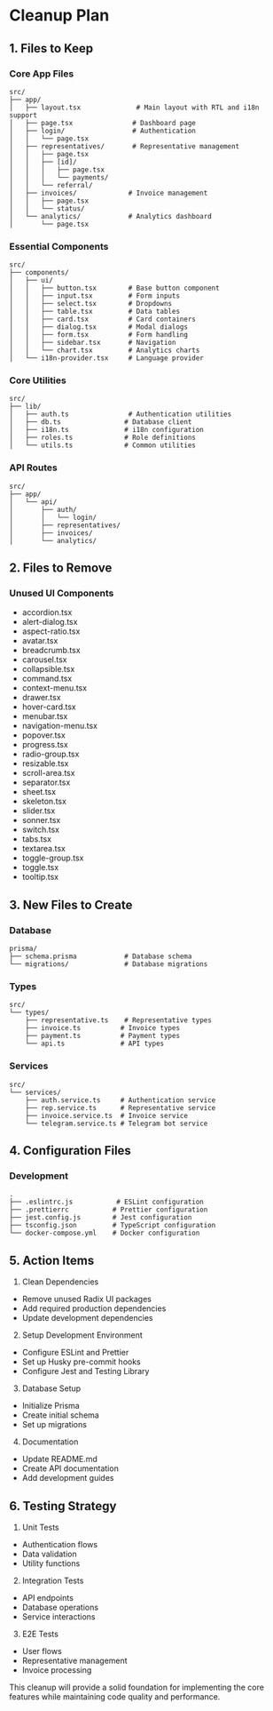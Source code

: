 # Cleanup Plan

## 1. Files to Keep

### Core App Files
```
src/
├── app/
│   ├── layout.tsx              # Main layout with RTL and i18n support
│   ├── page.tsx               # Dashboard page
│   ├── login/                 # Authentication
│   │   └── page.tsx
│   ├── representatives/       # Representative management
│   │   ├── page.tsx
│   │   ├── [id]/
│   │   │   ├── page.tsx
│   │   │   └── payments/
│   │   └── referral/
│   ├── invoices/             # Invoice management
│   │   ├── page.tsx
│   │   └── status/
│   └── analytics/            # Analytics dashboard
│       └── page.tsx
```

### Essential Components
```
src/
├── components/
│   ├── ui/
│   │   ├── button.tsx        # Base button component
│   │   ├── input.tsx         # Form inputs
│   │   ├── select.tsx        # Dropdowns
│   │   ├── table.tsx         # Data tables
│   │   ├── card.tsx          # Card containers
│   │   ├── dialog.tsx        # Modal dialogs
│   │   ├── form.tsx          # Form handling
│   │   ├── sidebar.tsx       # Navigation
│   │   └── chart.tsx         # Analytics charts
│   └── i18n-provider.tsx     # Language provider
```

### Core Utilities
```
src/
├── lib/
│   ├── auth.ts               # Authentication utilities
│   ├── db.ts                # Database client
│   ├── i18n.ts              # i18n configuration
│   ├── roles.ts             # Role definitions
│   └── utils.ts             # Common utilities
```

### API Routes
```
src/
├── app/
│   └── api/
│       ├── auth/
│       │   └── login/
│       ├── representatives/
│       ├── invoices/
│       └── analytics/
```

## 2. Files to Remove

### Unused UI Components
- accordion.tsx
- alert-dialog.tsx
- aspect-ratio.tsx
- avatar.tsx
- breadcrumb.tsx
- carousel.tsx
- collapsible.tsx
- command.tsx
- context-menu.tsx
- drawer.tsx
- hover-card.tsx
- menubar.tsx
- navigation-menu.tsx
- popover.tsx
- progress.tsx
- radio-group.tsx
- resizable.tsx
- scroll-area.tsx
- separator.tsx
- sheet.tsx
- skeleton.tsx
- slider.tsx
- sonner.tsx
- switch.tsx
- tabs.tsx
- textarea.tsx
- toggle-group.tsx
- toggle.tsx
- tooltip.tsx

## 3. New Files to Create

### Database
```
prisma/
├── schema.prisma            # Database schema
└── migrations/              # Database migrations
```

### Types
```
src/
└── types/
    ├── representative.ts    # Representative types
    ├── invoice.ts          # Invoice types
    ├── payment.ts          # Payment types
    └── api.ts              # API types
```

### Services
```
src/
└── services/
    ├── auth.service.ts     # Authentication service
    ├── rep.service.ts      # Representative service
    ├── invoice.service.ts  # Invoice service
    └── telegram.service.ts # Telegram bot service
```

## 4. Configuration Files

### Development
```
.
├── .eslintrc.js           # ESLint configuration
├── .prettierrc           # Prettier configuration
├── jest.config.js        # Jest configuration
├── tsconfig.json         # TypeScript configuration
└── docker-compose.yml    # Docker configuration
```

## 5. Action Items

1. Clean Dependencies
- Remove unused Radix UI packages
- Add required production dependencies
- Update development dependencies

2. Setup Development Environment
- Configure ESLint and Prettier
- Set up Husky pre-commit hooks
- Configure Jest and Testing Library

3. Database Setup
- Initialize Prisma
- Create initial schema
- Set up migrations

4. Documentation
- Update README.md
- Create API documentation
- Add development guides

## 6. Testing Strategy

1. Unit Tests
- Authentication flows
- Data validation
- Utility functions

2. Integration Tests
- API endpoints
- Database operations
- Service interactions

3. E2E Tests
- User flows
- Representative management
- Invoice processing

This cleanup will provide a solid foundation for implementing the core features while maintaining code quality and performance.
